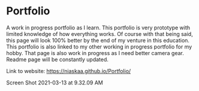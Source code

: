 # Portfolio
A work in progress portfolio as I learn. This portfolio is very prototype with limited knowledge of how everything works. Of course with that being said, this page will look 100% better by the end of my venture in this education. This portfolio is also linked to my other working in progress portfolio for my hobby. That page is also work in progress as I need better camera gear. Readme page will be constantly updated.

Link to website: https://niaskaa.github.io/Portfolio/

Screen Shot 2021-03-13 at 9.32.09 AM